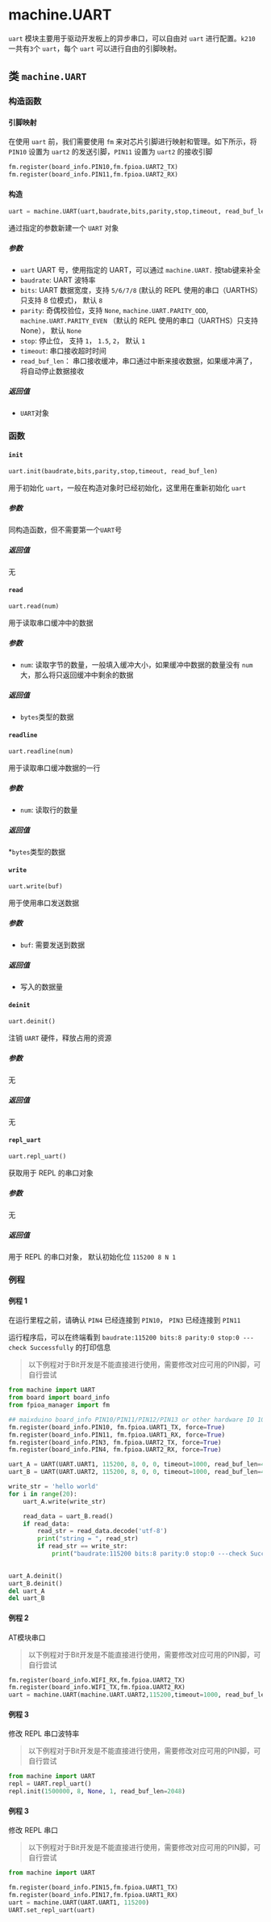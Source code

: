 machine.UART
===============

`uart` 模块主要用于驱动开发板上的异步串口，可以自由对 `uart` 进行配置。`k210` 一共有`3`个 `uart`，每个 `uart` 可以进行自由的引脚映射。

## 类 `machine.UART`

### 构造函数

#### 引脚映射

在使用 `uart` 前，我们需要使用 `fm` 来对芯片引脚进行映射和管理。如下所示，将 `PIN10` 设置为 `uart2` 的发送引脚，`PIN11` 设置为 `uart2` 的接收引脚

```python
fm.register(board_info.PIN10,fm.fpioa.UART2_TX)
fm.register(board_info.PIN11,fm.fpioa.UART2_RX)
```

#### 构造

```python
uart = machine.UART(uart,baudrate,bits,parity,stop,timeout, read_buf_len)
```

通过指定的参数新建一个 `UART` 对象

##### 参数

* `uart` UART 号，使用指定的 UART，可以通过 `machine.UART.` 按tab键来补全
* `baudrate`: UART 波特率
* `bits`: UART 数据宽度，支持 `5/6/7/8` (默认的 REPL 使用的串口（UARTHS）只支持 8 位模式)， 默认 `8`
* `parity`: 奇偶校验位，支持 `None`, `machine.UART.PARITY_ODD`,  `machine.UART.PARITY_EVEN` （默认的 REPL 使用的串口（UARTHS）只支持 None）， 默认 `None`
* `stop`: 停止位， 支持 `1`， `1.5`, `2`， 默认 `1`
* `timeout`: 串口接收超时时间
* `read_buf_len`： 串口接收缓冲，串口通过中断来接收数据，如果缓冲满了，将自动停止数据接收

##### 返回值

* `UART`对象

### 函数

#### `init`

```python
uart.init(baudrate,bits,parity,stop,timeout, read_buf_len)
```

用于初始化 `uart`，一般在构造对象时已经初始化，这里用在重新初始化 `uart`

##### 参数

同构造函数，但不需要第一个`UART`号

##### 返回值

无

#### `read`

```python
uart.read(num)
```

用于读取串口缓冲中的数据

##### 参数

* `num`: 读取字节的数量，一般填入缓冲大小，如果缓冲中数据的数量没有 `num` 大，那么将只返回缓冲中剩余的数据

##### 返回值

* `bytes`类型的数据

#### `readline`

```python
uart.readline(num)
```

用于读取串口缓冲数据的一行

##### 参数

* `num`: 读取行的数量

##### 返回值

*`bytes`类型的数据

#### `write`

```python
uart.write(buf)
```

用于使用串口发送数据

##### 参数

* `buf`: 需要发送到数据

##### 返回值

* 写入的数据量

#### `deinit`

```python
uart.deinit()
```

注销 `UART` 硬件，释放占用的资源

##### 参数

无

##### 返回值

无

#### `repl_uart`

```python
uart.repl_uart()
```

获取用于 REPL 的串口对象

##### 参数

无

##### 返回值

用于 REPL 的串口对象， 默认初始化位 `115200 8 N 1`

### 例程

#### 例程 1

在运行里程之前，请确认 `PIN4` 已经连接到 `PIN10`， `PIN3` 已经连接到 `PIN11`

运行程序后，可以在终端看到 `baudrate:115200 bits:8 parity:0 stop:0 ---check Successfully` 的打印信息

> 以下例程对于Bit开发是不能直接进行使用，需要修改对应可用的PIN脚，可自行尝试

```python
from machine import UART
from board import board_info
from fpioa_manager import fm

## maixduino board_info PIN10/PIN11/PIN12/PIN13 or other hardware IO 10/11/4/3
fm.register(board_info.PIN10, fm.fpioa.UART1_TX, force=True)
fm.register(board_info.PIN11, fm.fpioa.UART1_RX, force=True)
fm.register(board_info.PIN3, fm.fpioa.UART2_TX, force=True)
fm.register(board_info.PIN4, fm.fpioa.UART2_RX, force=True)

uart_A = UART(UART.UART1, 115200, 8, 0, 0, timeout=1000, read_buf_len=4096)
uart_B = UART(UART.UART2, 115200, 8, 0, 0, timeout=1000, read_buf_len=4096)

write_str = 'hello world'
for i in range(20):
    uart_A.write(write_str)

    read_data = uart_B.read()
    if read_data:
        read_str = read_data.decode('utf-8')
        print("string = ", read_str)
        if read_str == write_str:
            print("baudrate:115200 bits:8 parity:0 stop:0 ---check Successfully")
                

uart_A.deinit()
uart_B.deinit()
del uart_A
del uart_B

```

#### 例程 2

AT模块串口
> 以下例程对于Bit开发是不能直接进行使用，需要修改对应可用的PIN脚，可自行尝试


```python
fm.register(board_info.WIFI_RX,fm.fpioa.UART2_TX)
fm.register(board_info.WIFI_TX,fm.fpioa.UART2_RX)
uart = machine.UART(machine.UART.UART2,115200,timeout=1000, read_buf_len=4096)
```
#### 例程 3

修改 REPL 串口波特率
> 以下例程对于Bit开发是不能直接进行使用，需要修改对应可用的PIN脚，可自行尝试


```python
from machine import UART
repl = UART.repl_uart()
repl.init(1500000, 8, None, 1, read_buf_len=2048)
```

#### 例程 3

修改 REPL 串口
> 以下例程对于Bit开发是不能直接进行使用，需要修改对应可用的PIN脚，可自行尝试


```python
from machine import UART

fm.register(board_info.PIN15,fm.fpioa.UART1_TX)
fm.register(board_info.PIN17,fm.fpioa.UART1_RX)
uart = machine.UART(UART.UART1, 115200)
UART.set_repl_uart(uart)
```
